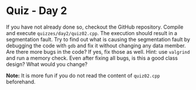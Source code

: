 # Quiz - Day 2

If you have not already done so, checkout the GitHub repository. Compile and
execute `quizzes/day2/quiz02.cpp`. The execution should result in a
segmentation fault. Try to find out what is causing the segmentation fault by
debugging the code with `gdb` and fix it without changing any data member. Are
there more bugs in the code? If yes, fix those as well. Hint: use `valgrind`
and run a memory check. Even after fixing all bugs, is this a good class
design? What would you change?

**Note:** It is more fun if you do not read the content of `quiz02.cpp`
beforehand.
